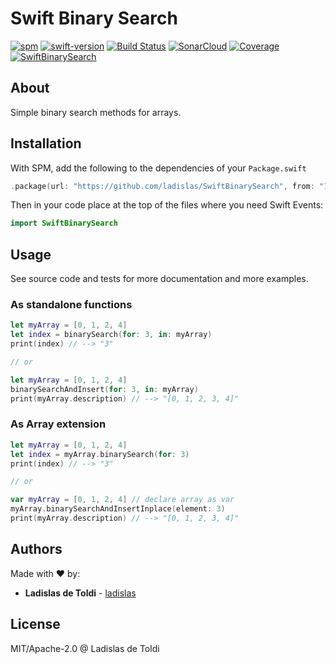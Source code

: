 # Swift Binary Search

[![spm](https://img.shields.io/badge/spm-v1.0.0-blue.svg)](https://github.com/apple/swift-package-manager)
[![swift-version](https://img.shields.io/badge/Swift-4.2-orange.svg?style=flat)](swift.org)
[![Build Status](https://travis-ci.org/ladislas/SwiftBinarySearch.svg)](https://travis-ci.org/ladislas/SwiftBinarySearch)
[![SonarCloud](https://sonarcloud.io/api/project_badges/measure?project=ladislas_SwiftBinarySearch&metric=alert_status)](https://sonarcloud.io/dashboard?id=ladislas_SwiftBinarySearch)
[![Coverage](https://sonarcloud.io/api/project_badges/measure?project=ladislas_SwiftBinarySearch&metric=coverage)](https://sonarcloud.io/dashboard?id=ladislas_SwiftBinarySearch)
[![SwiftBinarySearch](https://img.shields.io/badge/license-Apache--2.0-lightgrey.svg)](https://github.com/ladislas/SwiftBinarySearch/blob/master/LICENSE)

## About

Simple binary search methods for arrays.

## Installation

With SPM, add the following to the dependencies of your `Package.swift`

```swift
.package(url: "https://github.com/ladislas/SwiftBinarySearch", from: "1.0.0")
```

Then in your code place at the top of the files where you need Swift Events:

```swift
import SwiftBinarySearch
```

## Usage

See source code and tests for more documentation and more examples.

### As standalone functions

```swift
let myArray = [0, 1, 2, 4]
let index = binarySearch(for: 3, in: myArray)
print(index) // --> "3"

// or

let myArray = [0, 1, 2, 4]
binarySearchAndInsert(for: 3, in: myArray)
print(myArray.description) // --> "[0, 1, 2, 3, 4]"
```

### As Array extension

```swift
let myArray = [0, 1, 2, 4]
let index = myArray.binarySearch(for: 3)
print(index) // --> "3"

// or

var myArray = [0, 1, 2, 4] // declare array as var
myArray.binarySearchAndInsertInplace(element: 3)
print(myArray.description) // --> "[0, 1, 2, 3, 4]"
```

## Authors

Made with ❤️ by:

* **Ladislas de Toldi** - [ladislas](https://github.com/ladislas)

## License

MIT/Apache-2.0 @ Ladislas de Toldi
